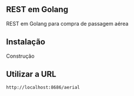 ## REST em Golang

REST em Golang para compra de passagem aérea

## Instalação

Construção

## Utilizar a URL

```bash
http://localhost:8686/aerial
```